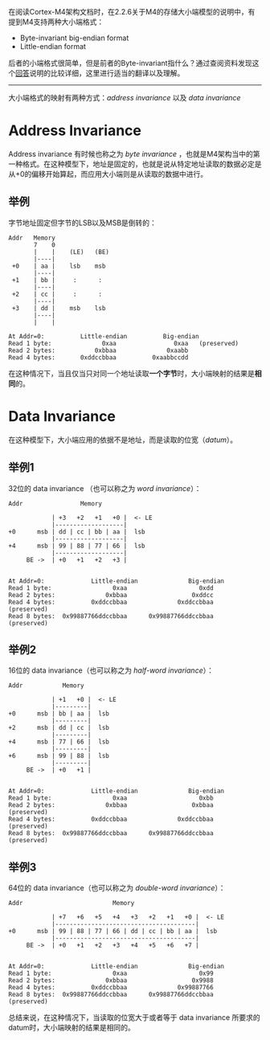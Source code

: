 在阅读Cortex-M4架构文档时，在2.2.6关于M4的存储大小端模型的说明中，有提到M4支持两种大小端格式：

- Byte-invariant big-endian format
- Little-endian format

后者的小端格式很简单，但是前者的Byte-invariant指什么？通过查阅资料发现这个[回答](https://stackoverflow.com/a/61730/8415525)说明的比较详细，这里进行适当的翻译以及理解。

------

大小端格式的映射有两种方式：*address invariance* 以及 *data invariance*

# Address Invariance

Address invariance 有时候也称之为 *byte invariance* ，也就是M4架构当中的第一种格式。在这种模型下，地址是固定的，也就是说从特定地址读取的数据必定是从+0的偏移开始算起，而应用大小端则是从读取的数据中进行。

## 举例

字节地址固定但字节的LSB以及MSB是倒转的：

```
Addr   Memory
       7    0
       |    |    (LE)   (BE)
       |----|
 +0    | aa |    lsb    msb
       |----|
 +1    | bb |     :      :
       |----|
 +2    | cc |     :      :
       |----|
 +3    | dd |    msb    lsb
       |----|
       |    |

At Addr=0:          Little-endian          Big-endian
Read 1 byte:              0xaa                0xaa   (preserved)
Read 2 bytes:           0xbbaa              0xaabb
Read 4 bytes:       0xddccbbaa          0xaabbccdd
```

在这种情况下，当且仅当只对同一个地址读取**一个字节**时，大小端映射的结果是**相同**的。

# Data Invariance

在这种模型下，大小端应用的依据不是地址，而是读取的位宽（*datum*）。

## 举例1

32位的 data invariance （也可以称之为 *word invariance*）：

```
Addr                Memory

            | +3   +2   +1   +0 |  <- LE
            |-------------------|
+0      msb | dd | cc | bb | aa |  lsb
            |-------------------|
+4      msb | 99 | 88 | 77 | 66 |  lsb
            |-------------------|
     BE ->  | +0   +1   +2   +3 |


At Addr=0:             Little-endian              Big-endian
Read 1 byte:                 0xaa                    0xdd
Read 2 bytes:              0xbbaa                  0xddcc
Read 4 bytes:          0xddccbbaa              0xddccbbaa   (preserved)
Read 8 bytes:  0x99887766ddccbbaa      0x99887766ddccbbaa   (preserved)
```

## 举例2

16位的 data invariance（也可以称之为 *half-word invariance*）：

```
Addr           Memory

            | +1   +0 |  <- LE
            |---------|
+0      msb | bb | aa |  lsb
            |---------|
+2      msb | dd | cc |  lsb
            |---------|
+4      msb | 77 | 66 |  lsb
            |---------|
+6      msb | 99 | 88 |  lsb
            |---------|
     BE ->  | +0   +1 |


At Addr=0:             Little-endian              Big-endian
Read 1 byte:                 0xaa                    0xbb
Read 2 bytes:              0xbbaa                  0xbbaa   (preserved)
Read 4 bytes:          0xddccbbaa              0xddccbbaa   (preserved)
Read 8 bytes:  0x99887766ddccbbaa      0x99887766ddccbbaa   (preserved)
```

## 举例3

64位的 data invariance（也可以称之为 *double-word invariance*）：

```
Addr                         Memory

            | +7   +6   +5   +4   +3   +2   +1   +0 |  <- LE
            |---------------------------------------|
+0      msb | 99 | 88 | 77 | 66 | dd | cc | bb | aa |  lsb
            |---------------------------------------|
     BE ->  | +0   +1   +2   +3   +4   +5   +6   +7 |


At Addr=0:             Little-endian              Big-endian
Read 1 byte:                 0xaa                    0x99
Read 2 bytes:              0xbbaa                  0x9988
Read 4 bytes:          0xddccbbaa              0x99887766
Read 8 bytes:  0x99887766ddccbbaa      0x99887766ddccbbaa   (preserved)
```

总结来说，在这种情况下，当读取的位宽大于或者等于 data invariance 所要求的datum时，大小端映射的结果是相同的。





